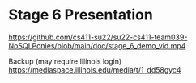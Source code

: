 # Stage 6 Presentation
https://github.com/cs411-su22/su22-cs411-team039-NoSQLPonies/blob/main/doc/stage_6_demo_vid.mp4

Backup (may require Illinois login)
https://mediaspace.illinois.edu/media/t/1_dd58gyc4
